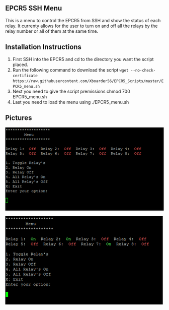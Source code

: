 ## EPCR5 SSH Menu

This is a menu to control the EPCR5 from SSH and show the status of each relay. It currenty allows for the user to turn on and off all the relays by the relay number or all of them at the same time.

## Installation Instructions

1. First SSH into the EPCR5 and cd to the directory you want the script placed.
2. Run the following command to download the script `wget --no-check-certificate https://raw.githubusercontent.com/Xboarder56/EPCR5_Scripts/master/EPCR5_menu.sh`
3. Next you need to give the script premissions chmod 700 EPCR5_menu.sh
4. Last you need to load the menu using ./EPCR5_menu.sh

## Pictures

![alt text](https://raw.githubusercontent.com/Xboarder56/EPCR5_Scripts/master/Images/EPCR5_OFF.PNG "Relay off Example")

![alt text](https://raw.githubusercontent.com/Xboarder56/EPCR5_Scripts/master/Images/EPCR5_ON.PNG "Relay On Example")
